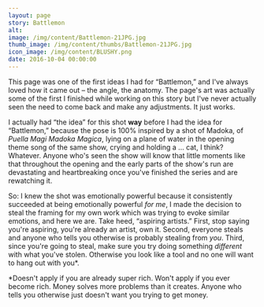 ```yaml
---
layout: page
story: Battlemon
alt:
image: /img/content/Battlemon-21JPG.jpg
thumb_image: /img/content/thumbs/Battlemon-21JPG.jpg
icon_image: /img/content/BLUSHY.png
date: 2016-10-04 00:00:00
---
```


This page was one of the first ideas I had for “Battlemon,” and I've always loved how it came out – the angle, the anatomy. The page's art was actually some of the first I finished while working on this story but I've never actually seen the need to come back and make any adjustments. It just works.

I actually had “the idea” for this shot <b>way</b> before I had the idea for “Battlemon,” because the pose is 100% inspired by a shot of Madoka, of <em>Puella Magi Madoka Magica</em>, lying on a plane of water in the opening theme song of the same show, crying and holding a … cat, I think? Whatever. Anyone who's seen the show will know that little moments like that throughout the opening and the early parts of the show's run are devastating and heartbreaking once you've finished the series and are rewatching it.

So: I knew the shot was emotionally powerful because it consistently succeeded at being emotionally powerful <em>for me</em>, I made the decision to steal the framing for my own work which was trying to evoke similar emotions, and here we are. Take heed, “aspiring artists.” First, stop saying you're aspiring, you're already an artist, own it. Second, everyone steals and anyone who tells you otherwise is probably stealing from <em>you</em>. Third, since you're going to steal, make sure you try doing something <em>different</em> with what you've stolen. Otherwise you look like a tool and no one will want to hang out with you*.

*Doesn't apply if you are already super rich. Won't apply if you ever become rich. Money solves more problems than it creates. Anyone who tells you otherwise just doesn't want you trying to get money.
